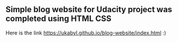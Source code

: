 ## Simple blog website for Udacity project was completed using HTML CSS
Here is the link https://ukabyl.github.io/blog-website/index.html :)
